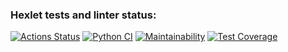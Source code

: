 ### Hexlet tests and linter status:
[![Actions Status](https://github.com/devdenh/python-project-lvl3/workflows/hexlet-check/badge.svg)](https://github.com/devdenh/python-project-lvl3/actions)
[![Python CI](https://github.com/devdenh/python-project-lvl3/actions/workflows/pyci.yml/badge.svg)](https://github.com/devdenh/python-project-lvl3/actions/workflows/pyci.yml)
[![Maintainability](https://api.codeclimate.com/v1/badges/851e86cfaf24fdf365d1/maintainability)](https://codeclimate.com/github/devdenh/python-project-lvl3/maintainability)
[![Test Coverage](https://api.codeclimate.com/v1/badges/851e86cfaf24fdf365d1/test_coverage)](https://codeclimate.com/github/devdenh/python-project-lvl3/test_coverage)
